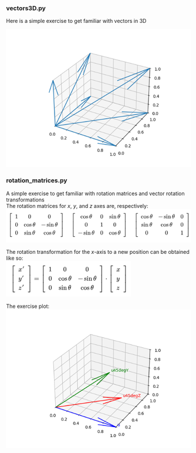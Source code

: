 ### vectors3D.py
Here is a simple exercise to get familiar with vectors in 3D <br>

![vectors3D](../assets/images/vectors3D.png)

### rotation_matrices.py
A simple exercise to get familiar with rotation matrices and vector rotation transformations
<br>
The rotation matrices for *x*, *y*, and *z* axes are, respectively: <br>
![rotation_matrices_x_y_z](../assets/images/rotation_matrices_x_y_z.png)

The rotation transformation for the *x*-axis to a new position can be obtained like so: <br>
![rotation_operation](../assets/images/rotation_operation.png)

The exercise plot: <br>
![rotation_matrices](../assets/images/rotation_matrices.png)
